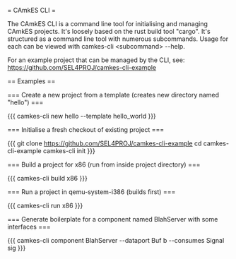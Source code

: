 = CAmkES CLI =

The CAmkES CLI is a command line tool for initialising and managing
CAmkES projects. It's loosely based on the rust build tool "cargo". It's
structured as a command line tool with numerous subcommands. Usage for
each can be viewed with camkes-cli &lt;subcommand&gt; --help.

For an example project that can be managed by the CLI, see:
<https://github.com/SEL4PROJ/camkes-cli-example>

== Examples ==

=== Create a new project from a template (creates new directory named
"hello") ===

{{{ camkes-cli new hello --template hello\_world }}}

=== Initialise a fresh checkout of existing project ===

{{{ git clone <https://github.com/SEL4PROJ/camkes-cli-example> cd
camkes-cli-example camkes-cli init }}}

=== Build a project for x86 (run from inside project directory) ===

{{{ camkes-cli build x86 }}}

=== Run a project in qemu-system-i386 (builds first) ===

{{{ camkes-cli run x86 }}}

=== Generate boilerplate for a component named BlahServer with some
interfaces ===

{{{ camkes-cli component BlahServer --dataport Buf b --consumes Signal
sig }}}
